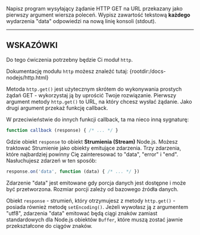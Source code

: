 Napisz program wysyłający żądanie HTTP GET na URL przekazany jako pierwszy argument wiersza poleceń. Wypisz zawartość tekstową **każdego** wydarzenia "data" odpowiedzi na nową linię konsoli (stdout).

----------------------------------------------------------------------
## WSKAZÓWKI

Do tego ćwiczenia potrzebny będzie Ci moduł `http`.

Dokumentację modułu `http` możesz znaleźć tutaj:
  {rootdir:/docs-nodejs/http.html}

Metoda `http.get()` jest użytecznym skrótem do wykonywania prostych żądań GET - wykorzystaj ją by uprościć Twoje rozwiązanie. Pierwszy argument metody `http.get()` to URL, na który chcesz wysłać żądanie. Jako drugi argument przekaż funkcję callback.

W przeciwieństwie do innych funkcji callback, ta ma nieco inną sygnaturę:

```js
function callback (response) { /* ... */ }
```

Gdzie obiekt `response` to obiekt **Strumienia (Stream)** Node.js. Możesz traktować Strumienie jako obiekty emitujące zdarzenia. Trzy zdarzenia, które najbardziej powinny Cię zainteresować to "data", "error" i "end". Nasłuchujesz zdarzeń w ten sposób:

```js
response.on('data', function (data) { /* ... */ })
```

Zdarzenie "data" jest emitowane gdy porcja danych jest dostępne i może być przetworzona. Rozmiar porcji zależy od bazowego źródła danych.

Obiekt `response` - strumień, który otrzymujesz z metody `http.get()` - posiada również metodę `setEncoding()`. Jeżeli wywołasz ją z argumentem "utf8", zdarzenia "data" emitować będą ciągi znaków zamiast standardowych dla Node.js obiektów `Buffer`, które muszą zostać jawnie przekształcone do ciągów znaków.
